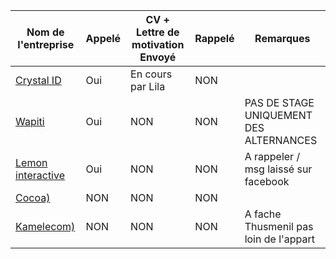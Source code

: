 
| Nom de l'entreprise | Appelé | CV + Lettre de motivation Envoyé | Rappelé | Remarques |
| ------------------- | ------ | -------------------------------- | ------- | --------- |
| [Crystal ID](https://www.cristalid.com)| Oui    | En cours par Lila| NON     |           |
| [Wapiti](https://wapiti-agency.com)| Oui    | NON| NON     | PAS DE STAGE UNIQUEMENT DES ALTERNANCES|
| [Lemon interactive](https://www.lemon-interactive.fr)| Oui    | NON| NON     | A rappeler / msg laissé sur facebook |
| [Cocoa)](https://lagencecocoa.com/)| NON    | NON| NON     | |
| [Kamelecom)](https://kamelecom.fr)| NON    | NON| NON     | A fache Thusmenil pas loin de l'appart|

